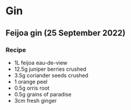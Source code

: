 # Gin

## Feijoa gin (25 September 2022)

### Recipe

  - 1L feijoa eau-de-view
  - 12.5g	juniper berries	crushed
  - 3.5g	coriander seeds	crushed
  - 1 orange peel
  - 0.5g orris root
  - 0.5g grains of paradise
  - 3cm fresh ginger
